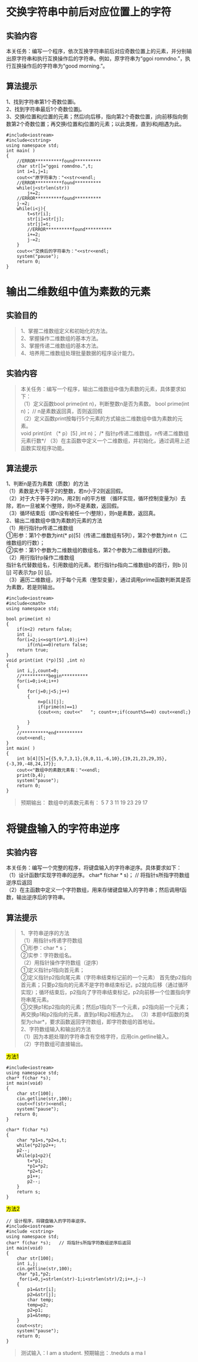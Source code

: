 # 交换字符串中前后对应位置上的字符

## 实验内容

本关任务：编写一个程序，依次互换字符串前后对应奇数位置上的元素，并分别输出原字符串和执行互换操作后的字符串。例如，原字符串为“ggoi romndno.”，执行互换操作后的字符串为“good morning.”。

## 算法提示  
1、找到字符串第1个奇数位置i。  
2、找到字符串最后1个奇数位置j。  
3、交换i位置和j位置的元素；然后i向后移，指向第2个奇数位置，j向前移指向倒数第2个奇数位置；再交换i位置和j位置的元素；以此类推，直到i和j相遇为此。  

```cpp{.line-numbers}
#include<iostream>
#include<cstring>
using namespace std;
int main( )
{
    //ERROR**********found**********
    char str[]="ggoi romndno.",t;
    int i=1,j=1;
    cout<<"原字符串为："<<str<<endl;
    //ERROR**********found**********
    while(j<strlen(str))
        j+=2;
    //ERROR**********found**********
    j-=2;
    while(i<j){
        t=str[i];
        str[i]=str[j];
        str[j]=t;
        //ERROR**********found**********
        i+=2;
        j-=2;
    }
    cout<<"交换后的字符串为："<<str<<endl;
    system("pause");
    return 0;
} 
```

# 输出二维数组中值为素数的元素

## 实验目的
>1、掌握二维数组定义和初始化的方法。  
2、掌握操作二维数组的基本方法。  
3、掌握传递二维数组的基本方法。  
4、培养用二维数组处理批量数据的程序设计能力。  

## 实验内容  
>本关任务：编写一个程序，输出二维数组中值为素数的元素，具体要求如下：  
（1）定义函数bool prime(int n)，判断整数n是否为素数。
         bool prime(int n)； // n是素数返回真，否则返回假  
（2）定义函数print按每行5个元素的方式输出二维数组中值为素数的元素。  
         void print(int （* p）[5] ,int n)；   /* 指针p传递二维数组，n传递二维数组元素行数*/
（3）在主函数中定义一个二维数组，并初始化，通过调用上述函数实现程序功能。  

## 算法提示
1、判断n是否为素数（质数）的方法  
（1）素数是大于等于2的整数，若n小于2则返回假。  
（2）对于大于等于2的n，用2到 n的平方根 （循环实现，循环控制变量为i）去除，若n一旦被某个i整除，则n不是素数，返回假。  
（3）循环结束后（即n没有被任一个i整除），则n是素数，返回真。  
2、输出二维数组中值为素数的元素的方法  
（1）用行指针p传递二维数组  
①形参：第1个参数为int(* p)[5]（传递二维数组有5列），第2个参数为int n（二维数组的行数）；  
②实参：第1个参数为二维数组的数组名，第2个参数为二维数组的行数。  
（2）用行指针p操作二维数组  
指针名代替数组名，引用数组的元素。若行指针p指向二维数组b的首行，则b [i] [j] 可表示为p [i] [j]。    
（3）遍历二维数组，对于每个元素（整型变量），通过调用prime函数判断其是否为素数，若是则输出。  

```cpp{.line-numbers}
#include<iostream>
#include<cmath>
using namespace std;

bool prime(int n)
{
	if(n<2) return false;
	int i;
	for(i=2;i<=sqrt(n*1.0);i++)
		if(n%i==0)return false;
	return true;
}
void print(int (*p)[5] ,int n)
{
	int i,j,count=0;
	//**********begin**********
	for(i=0;i<4;i++)
	{
		for(j=0;j<5;j++)
		{
			n=p[i][j];
			if(prime(n)==1) 
            {cout<<n; cout<<"	"; count++;if(count%5==0) cout<<endl;}
            
		}
	}
	//**********end**********
	cout<<endl;
}
int main( )
{
	int b[4][5]={{5,9,7,3,1},{8,0,11,-6,10},{19,21,23,29,35},{-3,39,-48,24,17}};
	cout<<"数组中的素数元素有："<<endl;
	print(b,4);
	system("pause");
    return 0;
}
```
>预期输出：
数组中的素数元素有：
5       7       3       11      19
23      29      17

# 将键盘输入的字符串逆序
## 实验内容  
本关任务：编写一个完整的程序，将键盘输入的字符串逆序。具体要求如下：  
（1）设计函数f实现字符串的逆序。
char* f(char * s)；   // 将指针s所指字符数组逆序后返回  
（2）在主函数中定义一个字符数组，用来存储键盘输入的字符串；然后调用f函数，输出逆序后的字符串。  

## 算法提示  
>1、字符串逆序的方法  
（1）用指针s传递字符数组  
①形参：char * s；  
②实参：字符数组名。  
（2）用指针操作字符数组（逆序）  
①定义指针p1指向首元素；  
②定义指针p2指向尾元素（字符串结束标记前的一个元素）
首先使p2指向首元素；只要p2指向的元素不是字符串结束标记，p2就向后移（通过循环实现）；循环结束后，p2指向了字符串结束标记，p2向前移一个位置指向字符串尾元素。  
③交换p1和p2指向的元素；然后p1指向下一个元素，p2指向前一个元素；再交换p1和p2指向的元素，直到p1和p2相遇为止。
（3）本题中f函数的类型为char*，要求函数返回字符数组，即字符数组的首地址。  
2、字符数组输入和输出的方法  
（1）因为本题处理的字符串含有空格字符，应用cin.getline输入。  
（2）字符数组可直接输出。  

<mark>方法1</mark>

```CPP{.line-numbers}
#include<iostream>
using namespace std;
char* f(char *s);
int main(void)
{
    char str[100];
    cin.getline(str,100);
    cout<<f(str)<<endl;
    system("pause");
   return 0;
}
                       
char* f(char *s)
{
    char *p1=s,*p2=s,t;
    while(*p2)p2++;
    p2--;
    while(p1<p2){
        t=*p1;
        *p1=*p2;
        *p2=t;
        p1++;
        p2--;
    }
    return s;
}
```
<mark>方法2</mark>


```cpp{.line-numbers}
// 设计程序，将键盘输入的字符串逆序。
#include<iostream>
#include <cstring>
using namespace std;
char* f(char *s);   // 将指针s所指字符数组逆序后返回
int main(void)
{   
    char str[100];
    int i,j;
    cin.getline(str,100);
    char *p1,*p2;
     for(i=0,j=strlen(str)-1;i<strlen(str)/2;i++,j--)
    {      
        p1=&str[i];
        p2=&str[j];
        char temp;
        temp=p2;
        p2=p1;
        p1=&temp;
    }
    cout<<str;
    system("pause");
    return 0;
}
```
>测试输入：I am a student.
预期输出：.tneduts a ma I